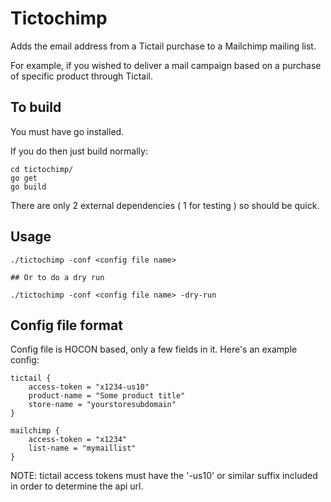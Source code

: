 # Tictochimp

Adds the email address from a Tictail purchase to a Mailchimp mailing list.

For example, if you wished to deliver a mail campaign based on a purchase of specific product through Tictail.

## To build

You must have go installed.

If you do then just build normally:

    cd tictochimp/
    go get
    go build 

There are only 2 external dependencies ( 1 for testing ) so should be quick. 

## Usage

    ./tictochimp -conf <config file name>

    ## Or to do a dry run

    ./tictochimp -conf <config file name> -dry-run

## Config file format

Config file is HOCON based, only a few fields in it.
Here's an example config:

    tictail {
        access-token = "x1234-us10"
        product-name = "Some product title"
        store-name = "yourstoresubdomain"
    }

    mailchimp {
        access-token = "x1234"
        list-name = "mymaillist"
    }

NOTE: tictail access tokens must have the '-us10' or similar suffix included in order to determine the api url.
